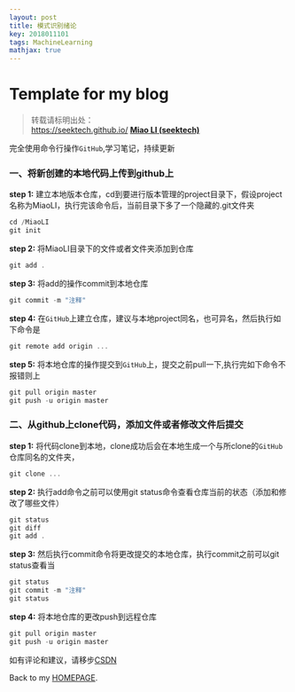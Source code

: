 ```yaml
---
layout: post
title: 模式识别绪论
key: 2018011101
tags: MachineLearning
mathjax: true
---
```


Template for my blog
===========================================

>转载请标明出处：  
>https://seektech.github.io/ [**Miao LI (seektech)**](https://seektech.github.io)


完全使用命令行操作`GitHub`,学习笔记，持续更新

### [](#header-2)一、将新创建的本地代码上传到github上

**step 1:** 建立本地版本仓库，cd到要进行版本管理的project目录下，假设project名称为MiaoLI，执行完该命令后，当前目录下多了一个隐藏的.git文件夹

```js
cd /MiaoLI
git init
```
**step 2:** 将MiaoLI目录下的文件或者文件夹添加到仓库

```js
git add .
```

**step 3:** 将add的操作commit到本地仓库

```js
git commit -m "注释"
```

**step 4:** 在`GitHub`上建立仓库，建议与本地project同名，也可异名，然后执行如下命令是

```js
git remote add origin ...
```
**step 5:** 将本地仓库的操作提交到`GitHub`上，提交之前pull一下,执行完如下命令不报错则上

```js
git pull origin master
git push -u origin master
```


### [](#header-2)二、从github上clone代码，添加文件或者修改文件后提交

**step 1:** 将代码clone到本地，clone成功后会在本地生成一个与所clone的`GitHub`仓库同名的文件夹，

```js
git clone ...
```

**step 2:** 执行add命令之前可以使用git status命令查看仓库当前的状态（添加和修改了哪些文件）

```js
git status
git diff
git add .
```

**step 3:** 然后执行commit命令将更改提交的本地仓库，执行commit之前可以git status查看当

```js
git status
git commit -m "注释"
git status
```

**step 4:** 将本地仓库的更改push到远程仓库

```js
git pull origin master
git push -u origin master
```
如有评论和建议，请移步[CSDN](http://blog.csdn.net/u013413471/article/)  

Back to my [HOMEPAGE](index).